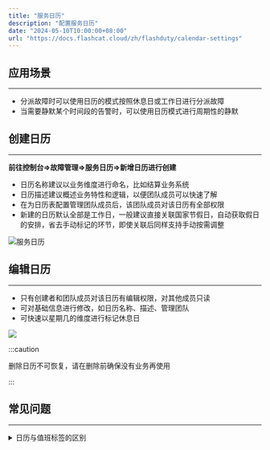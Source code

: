 ```yaml
---
title: "服务日历"
description: "配置服务日历"
date: "2024-05-10T10:00:00+08:00"
url: "https://docs.flashcat.cloud/zh/flashduty/calendar-settings"
---
```


## 应用场景
---
- 分派故障时可以使用日历的模式按照休息日或工作日进行分派故障
- 当需要静默某个时间段的告警时，可以使用日历模式进行周期性的静默

## 创建日历
---
 **前往控制台=>故障管理=>服务日历=>新增日历进行创建**
- 日历名称建议以业务维度进行命名，比如结算业务系统
- 日历描述建议概述业务特性和逻辑，以便团队成员可以快速了解
- 在为日历表配置管理团队成员后，该团队成员对该日历有全部权限
- 新建的日历默认全部是工作日，一般建议直接关联国家节假日，自动获取假日的安排，省去手动标记的环节，即使关联后同样支持手动按需调整

![服务日历](https://fcpub-1301667576.cos.ap-nanjing.myqcloud.com/flashduty/doc/rili.png)

## 编辑日历
---
- 只有创建者和团队成员对该日历有编辑权限，对其他成员只读
- 可对基础信息进行修改，如日历名称、描述、管理团队
- 可快速以星期几的维度进行标记休息日

![](https://fcpub-1301667576.cos.ap-nanjing.myqcloud.com/flashduty/doc/rili-1.png)


:::caution

删除日历不可恢复，请在删除前确保没有业务再使用

::: 

## 常见问题
---
<details>
<summary>日历与值班标签的区别</summary>
服务日历和值班表最大的区别在于两者的定位与应用场景不同，值班表应用于接收时，属于故障事件的接收对象，负责将分派到该值班的故障进行接收处理；而服务日历应用于分派时，即负责将哪些时间段的故障进行分派，属于接收者的上层;服务日历一般应用于证券行业，比如只有工作日交易的业务才需要关注
</details>